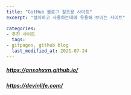 ```yaml
---
title: "GitHub 블로그 참조용 사이트"
excerpt: "설치하고 사용하는데에 유용해 보이는 사이트"

categories:
- 추천 사이트
  tags:
- gitpages, github blog
  last_modified_at: 2021-07-24
---
```


##### https://ansohxxn.github.io/
##### https://devinlife.com/

